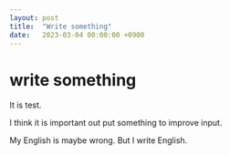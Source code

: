 ```yaml
---
layout: post
title:  "Write something"
date:   2023-03-04 00:00:00 +0900
---
```


# write something 

It is test.

I think it is important out put something to improve input.

My English is maybe wrong.
But I write English.
